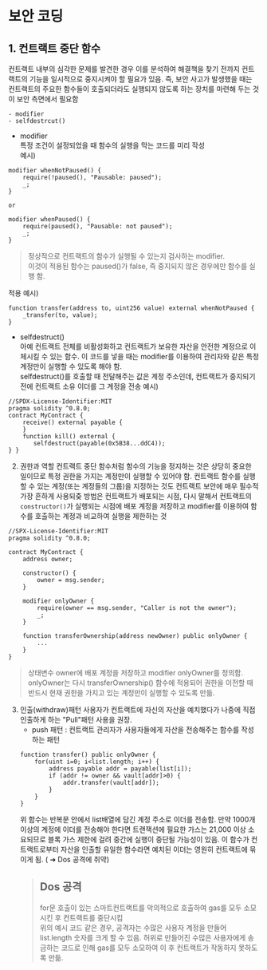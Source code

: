 # 보안 코딩
## 1. 컨트랙트 중단 함수
컨트랙트 내부의 심각한 문제를 발견한 경우 이를 분석하여 해결책을 찾기 전까지 컨트랙트의 기능을 일시적으로 중지시켜야 할 필요가 있음. 즉, 보안 사고가 발생했을 때는 컨트랙트의 주요한 함수들이 호출되더라도 실행되지 않도록 하는 장치를 마련해 두는 것이 보안 측면에서 필요함   

    - modifier
    - selfdestrcut()

- modifier   
특정 조건이 설정되었을 때 함수의 실행을 막는 코드를 미리 작성   
예시)
```solidity
modifier whenNotPaused() {
    require(!paused(), "Pausable: paused");
    _;
}

or

modifier whenPaused() {
    require(paused(), "Pausable: not paused");
    _;
}
```
> 정상적으로 컨트랙트의 함수가 실행될 수 있는지 검사하는 modifier.   
이것이 적용된 함수는 paused()가 false, 즉 중지되지 않은 경우에만 함수를 실행 함.   

적용 예시)
```solidity
function transfer(address to, uint256 value) external whenNotPaused {
    _transfer(to, value);
}
```

- selfdestruct()   
아예 컨트랙트 전체를 비활성화하고 컨트랙트가 보유한 자산을 안전한 계정으로 이체시킬 수 있는 함수. 이 코드를 넣을 때는 modifier를 이용하여 관리자와 같은 특정 계정만이 실행할 수 있도록 해야 함.   
selfdestruct()를 호출할 때 전달해주는 값은 계정 주소인데, 컨트랙트가 중지되기 전에 컨트랙트 소유 이더를 그 계정을 전송
예시)
```solidity
//SPDX-License-Identifier:MIT
pragma solidity ^0.8.0;
contract MyContract {
    receive() external payable {
    }
    function kill() external {
       selfdestruct(payable(0x5B38...ddC4));
} }
```


2. 권한과 역할
컨트랙트 중단 함수처럼 함수의 기능을 정지하는 것은 상당히 중요한 일이므로 특정 권한을 가지는 계정만이 실행할 수 있어야 함. 컨트랙트 함수를 실행할 수 있는 계정(또는 계정들의 그룹)을 지정하는 것도 컨트랙트 보안에 매우 필수적   
가장 흔하게 사용되즞 방법은 컨트랙트가 배포되는 시점, 다시 말해서 컨트랙트의 `constructor()`가 실행되는 시점에 배포 계정을 저장하고 modifier를 이용하여 함수를 호출하는 계정과 비교하여 실행을 제한하는 것   
```solidity
//SPX-License-Identifier:MIT
pragma solidity ^0.8.0;

contract MyContract {
    address owner;

    constructor() {
        owner = msg.sender;
    }

    modifier onlyOwner {
        require(owner == msg.sender, "Caller is not the owner");
        _;
    }

    function transferOwnership(address newOwner) public onlyOwner {
        ...
    }
}
```
> 상태변수 owner에 배포 계정을 저장하고 modifier onlyOwner를 정의함. onlyOwner는 다시 transferOwnership() 함수에 적용되어 권한을 이전할 때 반드시 현재 권한을 가지고 있는 계정만이 실행할 수 있도록 만듦.


3. 인출(withdraw)패턴
사용자가 컨트랙트에 자신의 자산을 예치했다가 나중에 직접 인출하게 하는 "Pull"패턴 사용을 권장. 
    - push 패턴 : 컨트랙트 관리자가 사용자들에게 자산을 전송해주는 함수를 작성하는 패턴
    ```solidity
    function transfer() public onlyOwner {
        for(uint i=0; i<list.length; i++) {
            address payable addr = payable(list[i]);
            if (addr != owner && vault[addr]>0) {
                addr.transfer(vault[addr]);
            }
        }
    }
    ```
    위 함수는 반복문 안에서 list배열에 담긴 계정 주소로 이더를 전송함. 만약 1000개 이상의 계정에 이더를 전송해야 한다면 트랜잭션에 필요한 가스는 21,000 이상 소요되므로 블록 가스 제한에 걸려 중간에 실행이 중단될 가능성이 있음. 이 함수가 컨트랙트로부터 자산을 인출할 유일한 함수라면 예치된 이더는 영원히 컨트랙트에 묶이게 됨.
    ( ➔ Dos 공격에 취약)   
    > ## Dos 공격   
    > for문 호출이 있는 스마트컨트랙트를 악의적으로 호출하여 gas를 모두 소모시킨 후 컨트랙트를 중단시킴   
    위의 예시 코드 같은 경우, 공격자는 수많은 사용자 계정을 만들어 list.length 숫자를 크게 할 수 있음. 허위로 만들어진 수많은 사용자에게 송금하는 코드로 인해 gas를 모두 소모하여 이 후 컨트랙트가 작동하지 못하도록 만듦.   









